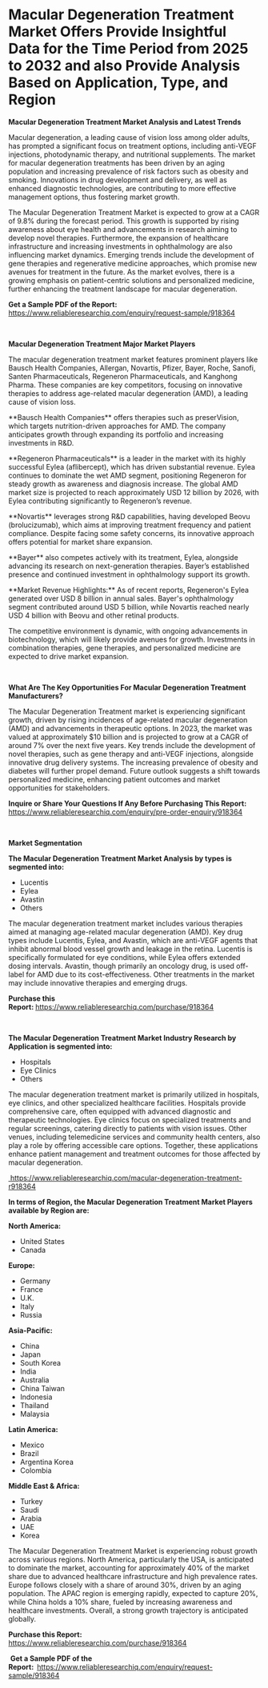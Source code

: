 <p><h1>Macular Degeneration Treatment Market Offers Provide Insightful Data for the Time Period from 2025 to 2032 and also Provide Analysis Based on Application, Type, and Region</h1></p><p><strong>Macular Degeneration Treatment Market Analysis and Latest Trends</strong></p>
<p><p>Macular degeneration, a leading cause of vision loss among older adults, has prompted a significant focus on treatment options, including anti-VEGF injections, photodynamic therapy, and nutritional supplements. The market for macular degeneration treatments has been driven by an aging population and increasing prevalence of risk factors such as obesity and smoking. Innovations in drug development and delivery, as well as enhanced diagnostic technologies, are contributing to more effective management options, thus fostering market growth.</p><p>The Macular Degeneration Treatment Market is expected to grow at a CAGR of 9.8% during the forecast period. This growth is supported by rising awareness about eye health and advancements in research aiming to develop novel therapies. Furthermore, the expansion of healthcare infrastructure and increasing investments in ophthalmology are also influencing market dynamics. Emerging trends include the development of gene therapies and regenerative medicine approaches, which promise new avenues for treatment in the future. As the market evolves, there is a growing emphasis on patient-centric solutions and personalized medicine, further enhancing the treatment landscape for macular degeneration.</p></p>
<p><strong>Get a Sample PDF of the Report:&nbsp;</strong> <a href="https://www.reliableresearchiq.com/enquiry/request-sample/918364?utm_campaign=3562&utm_medium=2&utm_source=Github&utm_content=ia&utm_term=18042025&utm_id=macular-degeneration-treatment">https://www.reliableresearchiq.com/enquiry/request-sample/918364</a></p>
<p>&nbsp;</p>
<p><strong>Macular Degeneration Treatment Major Market Players</strong></p>
<p><p>The macular degeneration treatment market features prominent players like Bausch Health Companies, Allergan, Novartis, Pfizer, Bayer, Roche, Sanofi, Santen Pharmaceuticals, Regeneron Pharmaceuticals, and Kanghong Pharma. These companies are key competitors, focusing on innovative therapies to address age-related macular degeneration (AMD), a leading cause of vision loss.</p><p>**Bausch Health Companies** offers therapies such as preserVision, which targets nutrition-driven approaches for AMD. The company anticipates growth through expanding its portfolio and increasing investments in R&D. </p><p>**Regeneron Pharmaceuticals** is a leader in the market with its highly successful Eylea (aflibercept), which has driven substantial revenue. Eylea continues to dominate the wet AMD segment, positioning Regeneron for steady growth as awareness and diagnosis increase. The global AMD market size is projected to reach approximately USD 12 billion by 2026, with Eylea contributing significantly to Regeneron’s revenue. </p><p>**Novartis** leverages strong R&D capabilities, having developed Beovu (brolucizumab), which aims at improving treatment frequency and patient compliance. Despite facing some safety concerns, its innovative approach offers potential for market share expansion.</p><p>**Bayer** also competes actively with its treatment, Eylea, alongside advancing its research on next-generation therapies. Bayer’s established presence and continued investment in ophthalmology support its growth.</p><p>**Market Revenue Highlights:** As of recent reports, Regeneron's Eylea generated over USD 8 billion in annual sales. Bayer's ophthalmology segment contributed around USD 5 billion, while Novartis reached nearly USD 4 billion with Beovu and other retinal products.</p><p>The competitive environment is dynamic, with ongoing advancements in biotechnology, which will likely provide avenues for growth. Investments in combination therapies, gene therapies, and personalized medicine are expected to drive market expansion.</p></p>
<p>&nbsp;</p>
<p><strong>What Are The Key Opportunities For Macular Degeneration Treatment Manufacturers?</strong></p>
<p><p>The Macular Degeneration Treatment market is experiencing significant growth, driven by rising incidences of age-related macular degeneration (AMD) and advancements in therapeutic options. In 2023, the market was valued at approximately $10 billion and is projected to grow at a CAGR of around 7% over the next five years. Key trends include the development of novel therapies, such as gene therapy and anti-VEGF injections, alongside innovative drug delivery systems. The increasing prevalence of obesity and diabetes will further propel demand. Future outlook suggests a shift towards personalized medicine, enhancing patient outcomes and market opportunities for stakeholders.</p></p>
<p><strong>Inquire or Share Your Questions If Any Before Purchasing This Report:</strong> <a href="https://www.reliableresearchiq.com/enquiry/pre-order-enquiry/918364?utm_campaign=3562&utm_medium=2&utm_source=Github&utm_content=ia&utm_term=18042025&utm_id=macular-degeneration-treatment">https://www.reliableresearchiq.com/enquiry/pre-order-enquiry/918364</a></p>
<p>&nbsp;</p>
<p><strong>Market Segmentation</strong></p>
<p><strong>The Macular Degeneration Treatment Market Analysis by types is segmented into:</strong></p>
<p><ul><li>Lucentis</li><li>Eylea</li><li>Avastin</li><li>Others</li></ul></p>
<p><p>The macular degeneration treatment market includes various therapies aimed at managing age-related macular degeneration (AMD). Key drug types include Lucentis, Eylea, and Avastin, which are anti-VEGF agents that inhibit abnormal blood vessel growth and leakage in the retina. Lucentis is specifically formulated for eye conditions, while Eylea offers extended dosing intervals. Avastin, though primarily an oncology drug, is used off-label for AMD due to its cost-effectiveness. Other treatments in the market may include innovative therapies and emerging drugs.</p></p>
<p><strong>Purchase this Report:&nbsp;</strong><a href="https://www.reliableresearchiq.com/purchase/918364?utm_campaign=3562&utm_medium=2&utm_source=Github&utm_content=ia&utm_term=18042025&utm_id=macular-degeneration-treatment">https://www.reliableresearchiq.com/purchase/918364</a></p>
<p>&nbsp;</p>
<p><strong>The Macular Degeneration Treatment Market Industry Research by Application is segmented into:</strong></p>
<p><ul><li>Hospitals</li><li>Eye Clinics</li><li>Others</li></ul></p>
<p><p>The macular degeneration treatment market is primarily utilized in hospitals, eye clinics, and other specialized healthcare facilities. Hospitals provide comprehensive care, often equipped with advanced diagnostic and therapeutic technologies. Eye clinics focus on specialized treatments and regular screenings, catering directly to patients with vision issues. Other venues, including telemedicine services and community health centers, also play a role by offering accessible care options. Together, these applications enhance patient management and treatment outcomes for those affected by macular degeneration.</p></p>
<p><a href="https://www.reliableresearchiq.com/macular-degeneration-treatment-r918364?utm_campaign=3562&utm_medium=2&utm_source=Github&utm_content=ia&utm_term=18042025&utm_id=macular-degeneration-treatment">&nbsp;https://www.reliableresearchiq.com/macular-degeneration-treatment-r918364</a></p>
<p><strong>In terms of Region, the Macular Degeneration Treatment Market Players available by Region are:</strong></p>
<p>
    <p> <strong> North America: </strong>
        <ul>
            <li>United States</li>
            <li>Canada</li>
        </ul>
        </p> 
    <p> <strong> Europe: </strong>
        <ul>
            <li>Germany</li>
            <li>France</li>
            <li>U.K.</li>
            <li>Italy</li>
            <li>Russia</li>
        </ul>
        </p> 
    <p> <strong> Asia-Pacific: </strong>
        <ul>
            <li>China</li>
            <li>Japan</li>
            <li>South Korea</li>
            <li>India</li>
            <li>Australia</li>
            <li>China Taiwan</li>
            <li>Indonesia</li>
            <li>Thailand</li>
            <li>Malaysia</li>
        </ul>
        </p> 
    <p> <strong> Latin America: </strong>
        <ul>
            <li>Mexico</li>
            <li>Brazil</li>
            <li>Argentina Korea</li>
            <li>Colombia</li>
        </ul>
        </p> 
    <p> <strong> Middle East & Africa: </strong>
        <ul>
            <li>Turkey</li>
            <li>Saudi</li>
            <li>Arabia</li>
            <li>UAE</li>
            <li>Korea</li>
        </ul>
    </p>
    </p>
<p><p>The Macular Degeneration Treatment Market is experiencing robust growth across various regions. North America, particularly the USA, is anticipated to dominate the market, accounting for approximately 40% of the market share due to advanced healthcare infrastructure and high prevalence rates. Europe follows closely with a share of around 30%, driven by an aging population. The APAC region is emerging rapidly, expected to capture 20%, while China holds a 10% share, fueled by increasing awareness and healthcare investments. Overall, a strong growth trajectory is anticipated globally.</p></p>
<p><strong>Purchase this Report: </strong><a href="https://www.reliableresearchiq.com/purchase/918364?utm_campaign=3562&utm_medium=2&utm_source=Github&utm_content=ia&utm_term=18042025&utm_id=macular-degeneration-treatment">https://www.reliableresearchiq.com/purchase/918364</a></p>
<p>&nbsp;<strong>Get a Sample PDF of the Report:&nbsp;&nbsp;</strong><a href="https://www.reliableresearchiq.com/enquiry/request-sample/918364?utm_campaign=3562&utm_medium=2&utm_source=Github&utm_content=ia&utm_term=18042025&utm_id=macular-degeneration-treatment">https://www.reliableresearchiq.com/enquiry/request-sample/918364</a></p>
<p><strong></strong></p>
<p><p></p><p></p><p></p></p>